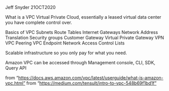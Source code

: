 Jeff Snyder
21OCT2020

What is a VPC
Virtual Private Cloud, essentially a leased virtual data center you have complete control over. 

Basics of VPC
Subnets
Route Tables
Internet Gateways
Network Address Translation
Security groups
Customer Gateway
Virtual Private Gateway
VPN
VPC Peering
VPC Endpoint
Network Access Control Lists

Scalable infrastructure so you only pay for what you need.

Amazon VPC can be accessed through Management console, CLI, SDK, Query API

from “https://docs.aws.amazon.com/vpc/latest/userguide/what-is-amazon-vpc.html”
from “https://medium.com/tensult/intro-to-vpc-548b69f1bd1f”
